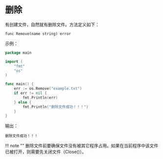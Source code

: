 # 删除

有创建文件，自然就有删除文件。方法定义如下：

```text
func Remove(name string) error
```

示例：

```go
package main

import (
	"fmt"
	"os"
)

func main() {
	err := os.Remove("example.txt")
	if err != nil {
		fmt.Println(err)
	} else {
	    fmt.Println("删除文件成功！！！")
	}
}
```
输出：
```text
删除文件成功！！！
```

!!! note ""
    删除文件前要确保文件没有被其它程序占用。如果在当前程序中该文件已被打开，则需要先关闭文件（Close()）。
